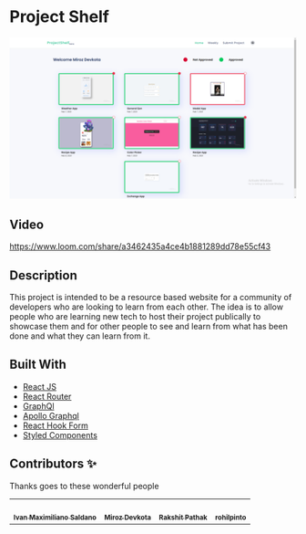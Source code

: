 # Project Shelf

![Project Pic](client/src/assets/HomePic.png)

## Video

https://www.loom.com/share/a3462435a4ce4b1881289dd78e55cf43

## Description

This project is intended to be a resource based website for a community of developers who are looking to learn from each other. The idea is to allow people who are learning new tech to host their project publically to showcase them and for other people to see and learn from what has been done and what they can learn from it.

## Built With

- [React JS](https://reactjs.org/)
- [React Router](https://github.com/ReactTraining/react-router)
- [GraphQl](https://graphql.org/)
- [Apollo Graphql](https://www.apollographql.com/)
- [React Hook Form](https://react-hook-form.com/)
- [Styled Components](https://www.styled-components.com)

## Contributors ✨

Thanks goes to these wonderful people

<!-- ALL-CONTRIBUTORS-LIST:START - Do not remove or modify this section -->
<table>
  <tr>
    <td align="center"><a href="https://github.com/ivanms1"><img src="https://avatars.githubusercontent.com/u/29688963?v=4" width="100px;" alt=""/><br /><sub><b>Ivan Maximiliano Saldano</b></sub></a><br /></td>
    <td align="center"><a href="https://github.com/revengemiroz"><img src="https://avatars.githubusercontent.com/u/16122132?v=4" width="100px;" alt=""/><br /><sub><b>Miroz Devkota</b></sub></a><br /></td>
    <td align="center"><a href="https://github.com/Raj2631"><img src="https://avatars.githubusercontent.com/u/43057108?v=4" width="100px;" alt=""/><br /><sub><b>Rakshit Pathak</b></sub></a><br /></td>
    <td align="center"><a href="https://github.com/rohilpinto"><img src="https://avatars.githubusercontent.com/u/45031293?v=4" width="100px;" alt=""/><br /><sub><b>rohilpinto</b></sub></a><br /></td>  
  </tr>
</table>
<!-- ALL-CONTRIBUTORS-LIST:END -->
